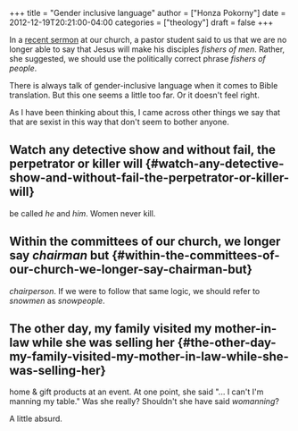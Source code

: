 +++
title = "Gender inclusive language"
author = ["Honza Pokorny"]
date = 2012-12-19T20:21:00-04:00
categories = ["theology"]
draft = false
+++

In a [recent sermon](http://www.bedfordbaptist.ca/services/156) at our church, a pastor student said to us that we are no
longer able to say that Jesus will make his disciples _fishers of men_. Rather,
she suggested, we should use the politically correct phrase _fishers of
people_.

There is always talk of gender-inclusive language when it comes to Bible
translation. But this one seems a little too far. Or it doesn't feel right.

As I have been thinking about this, I came across other things we say that that
are sexist in this way that don't seem to bother anyone.

## Watch any detective show and without fail, the perpetrator or killer will {#watch-any-detective-show-and-without-fail-the-perpetrator-or-killer-will}

be called _he_ and _him_. Women never kill.

## Within the committees of our church, we longer say _chairman_ but {#within-the-committees-of-our-church-we-longer-say-chairman-but}

_chairperson_. If we were to follow that same logic, we should refer to
_snowmen_ as _snowpeople_.

## The other day, my family visited my mother-in-law while she was selling her {#the-other-day-my-family-visited-my-mother-in-law-while-she-was-selling-her}

home & gift products at an event. At one point, she said "... I can't I'm
manning my table." Was she really? Shouldn't she have said _womanning_?

A little absurd.
